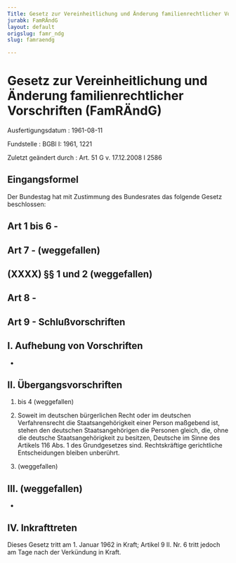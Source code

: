 ```yaml
---
Title: Gesetz zur Vereinheitlichung und Änderung familienrechtlicher Vorschriften
jurabk: FamRÄndG
layout: default
origslug: famr_ndg
slug: famraendg

---
```


# Gesetz zur Vereinheitlichung und Änderung familienrechtlicher Vorschriften (FamRÄndG)

Ausfertigungsdatum
:   1961-08-11

Fundstelle
:   BGBl I: 1961, 1221

Zuletzt geändert durch
:   Art. 51 G v. 17.12.2008 I 2586

## Eingangsformel

Der Bundestag hat mit Zustimmung des Bundesrates das folgende Gesetz
beschlossen:

## Art 1 bis 6 -

## Art 7 - (weggefallen)

## (XXXX) §§ 1 und 2 (weggefallen)

## Art 8 -

## Art 9 - Schlußvorschriften

## I. Aufhebung von Vorschriften

-

## II. Übergangsvorschriften


1.  bis 4 (weggefallen)





5.  Soweit im deutschen bürgerlichen Recht oder im deutschen
    Verfahrensrecht die Staatsangehörigkeit einer Person maßgebend ist,
    stehen den deutschen Staatsangehörigen die Personen gleich, die, ohne
    die deutsche Staatsangehörigkeit zu besitzen, Deutsche im Sinne des
    Artikels 116 Abs. 1 des Grundgesetzes sind. Rechtskräftige
    gerichtliche Entscheidungen bleiben unberührt.


6.  (weggefallen)

## III. (weggefallen)

-

## IV. Inkrafttreten

Dieses Gesetz tritt am 1. Januar 1962 in Kraft; Artikel 9 II. Nr. 6
tritt jedoch am Tage nach der Verkündung in Kraft.

